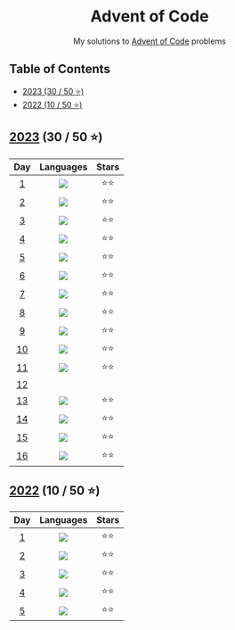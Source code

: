 
<div align="center">
    <h1>Advent of Code</h1>
    <p>My solutions to <a href="https://www.adventofcode.com">Advent of Code</a> problems</p>
</div>

## Table of Contents

- [2023 (30 / 50 ⭐)](#2023-30--50-)
- [2022 (10 / 50 ⭐)](#2022-10--50-)

## [2023](https://www.adventofcode.com/2023) (30 / 50 ⭐)

|                    Day                     |                  Languages                  | Stars |
|:------------------------------------------:|:-------------------------------------------:|:-----:|
|  [1](https://adventofcode.com/2023/day/1)  | [![](img/python.png)](2023/python/day01.py) |  ⭐⭐   |
|  [2](https://adventofcode.com/2023/day/2)  | [![](img/python.png)](2023/python/day02.py) |  ⭐⭐   |
|  [3](https://adventofcode.com/2023/day/3)  | [![](img/python.png)](2023/python/day03.py) |  ⭐⭐   |
|  [4](https://adventofcode.com/2023/day/4)  | [![](img/python.png)](2023/python/day04.py) |  ⭐⭐   |
|  [5](https://adventofcode.com/2023/day/5)  | [![](img/python.png)](2023/python/day05.py) |  ⭐⭐   |
|  [6](https://adventofcode.com/2023/day/6)  | [![](img/python.png)](2023/python/day06.py) |  ⭐⭐   |
|  [7](https://adventofcode.com/2023/day/7)  | [![](img/python.png)](2023/python/day07.py) |  ⭐⭐   |
|  [8](https://adventofcode.com/2023/day/8)  | [![](img/python.png)](2023/python/day08.py) |  ⭐⭐   |
|  [9](https://adventofcode.com/2023/day/9)  | [![](img/python.png)](2023/python/day09.py) |  ⭐⭐   |
| [10](https://adventofcode.com/2023/day/10) | [![](img/python.png)](2023/python/day10.py) |  ⭐⭐   |
| [11](https://adventofcode.com/2023/day/11) | [![](img/python.png)](2023/python/day11.py) |  ⭐⭐   |
| [12](https://adventofcode.com/2023/day/12) |                                             |       |
| [13](https://adventofcode.com/2023/day/13) | [![](img/python.png)](2023/python/day13.py) |  ⭐⭐   |
| [14](https://adventofcode.com/2023/day/14) | [![](img/python.png)](2023/python/day14.py) |  ⭐⭐   |
| [15](https://adventofcode.com/2023/day/15) | [![](img/python.png)](2023/python/day15.py) |  ⭐⭐   |
| [16](https://adventofcode.com/2023/day/16) | [![](img/python.png)](2023/python/day16.py) |  ⭐⭐   |

## [2022](https://www.adventofcode.com/2022) (10 / 50 ⭐)

|                   Day                    |                  Languages                  | Stars |
|:----------------------------------------:|:-------------------------------------------:|:-----:|
| [1](https://adventofcode.com/2022/day/1) | [![](img/python.png)](2022/python/day01.py) |  ⭐⭐   |
| [2](https://adventofcode.com/2022/day/2) | [![](img/python.png)](2022/python/day02.py) |  ⭐⭐   |
| [3](https://adventofcode.com/2022/day/3) | [![](img/python.png)](2022/python/day03.py) |  ⭐⭐   |
| [4](https://adventofcode.com/2022/day/4) | [![](img/python.png)](2022/python/day04.py) |  ⭐⭐   |
| [5](https://adventofcode.com/2022/day/5) | [![](img/python.png)](2022/python/day05.py) |  ⭐⭐   |
